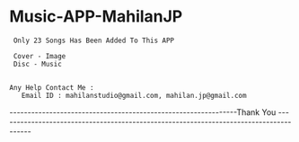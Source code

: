 # Music-APP-MahilanJP
     Only 23 Songs Has Been Added To This APP
     
     Cover - Image
     Disc - Music
     
    
    Any Help Contact Me :
       Email ID : mahilanstudio@gmail.com, mahilan.jp@gmail.com
  
  
  
  
  
  ---------------------------------------------------------------Thank You ---------------------------------------------------------------------------------------
    
